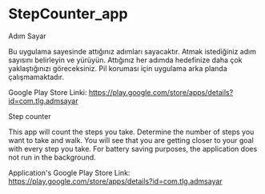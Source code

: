 # StepCounter_app

Adım Sayar

Bu uygulama sayesinde attığınız adımları sayacaktır. Atmak istediğiniz adım sayısını belirleyin ve yürüyün.
Attığınız her adımda hedefinize daha çok yaklaştığınızı göreceksiniz. Pil koruması için uygulama arka planda çalışmamaktadır.

Google Play Store Linki: https://play.google.com/store/apps/details?id=com.tlg.admsayar


Step counter

This app will count the steps you take. Determine the number of steps you want to take and walk.
You will see that you are getting closer to your goal with every step you take. For battery saving purposes, the application does not run in the background.

Application's Google Play Store Link: https://play.google.com/store/apps/details?id=com.tlg.admsayar
